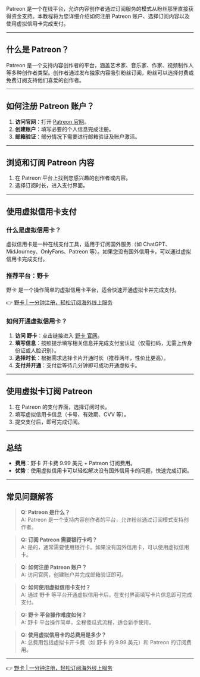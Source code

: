 Patreon 是一个在线平台，允许内容创作者通过订阅服务的模式从粉丝那里直接获得资金支持。本教程将为您详细介绍如何注册 Patreon 账户、选择订阅内容以及使用虚拟信用卡完成支付。

---

## 什么是 Patreon？

Patreon 是一个支持内容创作者的平台，涵盖艺术家、音乐家、作家、视频制作人等多种创作者类型。创作者通过发布独家内容吸引粉丝订阅，粉丝可以选择付费或免费订阅支持他们喜爱的创作者。

---

## 如何注册 Patreon 账户？

1. **访问官网**：打开 [Patreon 官网](https://www.patreon.com/)。
2. **创建账户**：填写必要的个人信息完成注册。
3. **邮箱验证**：部分情况下需要进行邮箱验证及账户激活。

---

## 浏览和订阅 Patreon 内容

1. 在 Patreon 平台上找到您感兴趣的创作者或内容。
2. 选择订阅时长，进入支付界面。

---

## 使用虚拟信用卡支付

### 什么是虚拟信用卡？

虚拟信用卡是一种在线支付工具，适用于订阅国外服务（如 ChatGPT、MidJourney、OnlyFans、Patreon 等）。如果您没有国外信用卡，可以通过虚拟信用卡完成支付。

### 推荐平台：野卡

野卡 是一个操作简单的虚拟信用卡平台，适合快速开通虚拟卡并完成支付。

👉 [野卡 | 一分钟注册，轻松订阅海外线上服务](https://bit.ly/bewildcard)

### 如何开通虚拟信用卡？

1. **访问 野卡**：点击链接进入 [野卡 官网](https://bit.ly/bewildcard)。
2. **填写信息**：按照提示填写相关信息并完成支付宝认证（仅需扫码，无需上传身份证或人脸识别）。
3. **选择时长**：根据需求选择卡片开通时长（推荐两年，性价比更高）。
4. **支付并开通**：支付后等待几分钟即可成功开通虚拟卡。

---

## 使用虚拟卡订阅 Patreon

1. 在 Patreon 的支付界面，选择订阅时长。
2. 填写虚拟信用卡信息（卡号、有效期、CVV 等）。
3. 提交支付后，即可完成订阅。

---

## 总结

- **费用**：野卡 开卡费 9.99 美元 + Patreon 订阅费用。
- **优势**：使用虚拟信用卡可以轻松解决没有国外信用卡的问题，快速完成订阅。

---

## 常见问题解答

> **Q: Patreon 是什么？**  
> A: Patreon 是一个支持内容创作者的平台，允许粉丝通过订阅模式支持创作者。

> **Q: 订阅 Patreon 需要银行卡吗？**  
> A: 是的，通常需要使用银行卡。如果没有国外信用卡，可以使用虚拟信用卡。

> **Q: 如何注册 Patreon 账户？**  
> A: 访问官网，创建账户并完成邮箱验证即可。

> **Q: 如何使用虚拟信用卡支付？**  
> A: 通过 野卡 等平台开通虚拟信用卡后，在支付界面填写卡片信息即可完成支付。

> **Q: 野卡 平台操作难度如何？**  
> A: 野卡 平台操作简单，全程傻瓜式流程，适合新手使用。

> **Q: 使用虚拟信用卡的总费用是多少？**  
> A: 总费用包括虚拟卡开卡费（如 野卡 的 9.99 美元）和 Patreon 的订阅费用。

---

👉 [野卡 | 一分钟注册，轻松订阅海外线上服务](https://bit.ly/bewildcard)